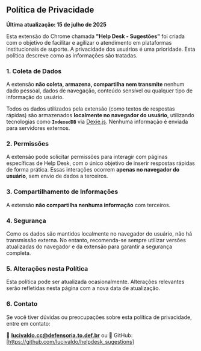 ## Política de Privacidade

**Última atualização: 15 de julho de 2025**

Esta extensão do Chrome chamada **"Help Desk - Sugestões"** foi criada com o objetivo de facilitar e agilizar
o atendimento em plataformas institucionais de suporte. A privacidade dos usuários é uma prioridade. Esta política
descreve como as informações são tratadas.

### 1. Coleta de Dados

A extensão **não coleta, armazena, compartilha nem transmite** nenhum dado pessoal, dados de navegação, conteúdo
sensível ou qualquer tipo de informação do usuário.

Todos os dados utilizados pela extensão (como textos de respostas rápidas) são armazenados **localmente no navegador do
usuário**, utilizando tecnologias como **`IndexedDB`** via [Dexie.js](https://dexie.org/). Nenhuma informação é enviada
para servidores externos.

### 2. Permissões

A extensão pode solicitar permissões para interagir com páginas específicas de Help Desk, com o único objetivo de
inserir respostas rápidas de forma prática. Essas interações ocorrem **apenas no navegador do usuário**, sem envio de
dados a terceiros.

### 3. Compartilhamento de Informações

A extensão **não compartilha nenhuma informação** com terceiros.

### 4. Segurança

Como os dados são mantidos localmente no navegador do usuário, não há transmissão externa. No entanto, recomenda-se
sempre utilizar versões atualizadas do navegador e da extensão para garantir a segurança completa.

### 5. Alterações nesta Política

Esta política pode ser atualizada ocasionalmente. Alterações relevantes serão refletidas nesta página com a nova data de
atualização.

### 6. Contato

Se você tiver dúvidas ou preocupações sobre esta política de privacidade, entre em contato:

📧 **[lucivaldo.cc@defensoria.to.def.br](mailto:lucivaldo.cc@defensoria.to.def.br)**
ou
📄 GitHub: \[https://github.com/lucivaldo/helpdesk_sugestions]
